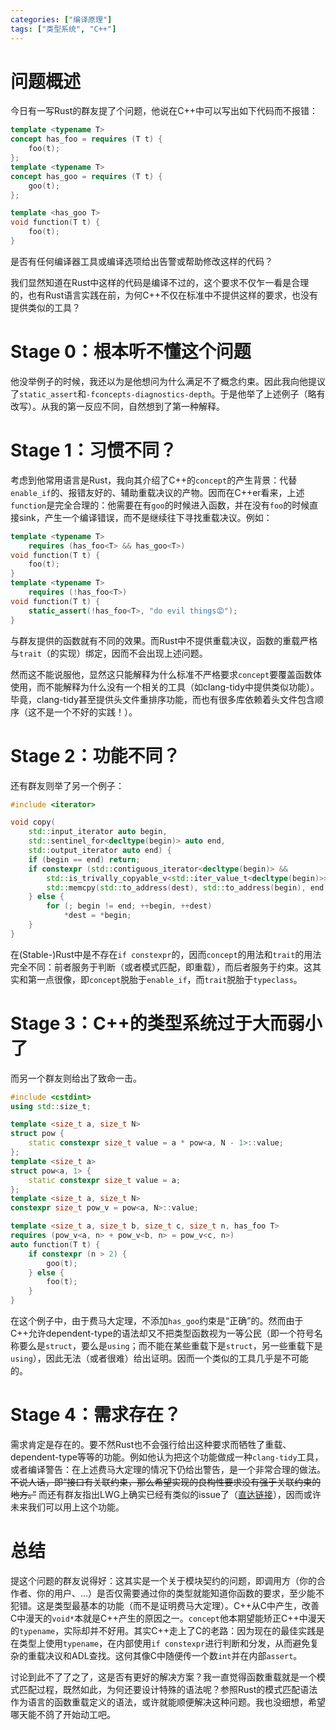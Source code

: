 ```yaml
---
categories: ["编译原理"]
tags: ["类型系统", "C++"]
---
```


# 问题概述

今日有一写Rust的群友提了个问题，他说在C++中可以写出如下代码而不报错：

```cpp
template <typename T>
concept has_foo = requires (T t) {
	foo(t);
};
template <typename T>
concept has_goo = requires (T t) {
	goo(t);
};

template <has_goo T>
void function(T t) {
	foo(t);
}
```

是否有任何编译器工具或编译选项给出告警或帮助修改这样的代码？

我们显然知道在Rust中这样的代码是编译不过的，这个要求不仅乍一看是合理的，也有Rust语言实践在前，为何C++不仅在标准中不提供这样的要求，也没有提供类似的工具？

# Stage 0：根本听不懂这个问题

他没举例子的时候，我还以为是他想问为什么满足不了概念约束。因此我向他提议了`static_assert`和`-fconcepts-diagnostics-depth`。于是他举了上述例子（略有改写）。从我的第一反应不同，自然想到了第一种解释。

# Stage 1：习惯不同？

考虑到他常用语言是Rust，我向其介绍了C++的`concept`的产生背景：代替`enable_if`的、报错友好的、辅助重载决议的产物。因而在C++er看来，上述`function`是完全合理的：他需要在有`goo`的时候进入函数，并在没有`foo`的时候直接sink，产生一个编译错误，而不是继续往下寻找重载决议。例如：

```cpp
template <typename T>
	requires (has_foo<T> && has_goo<T>)
void function(T t) {
	foo(t);
}
template <typename T>
	requires (!has_foo<T>)
void function(T t) {
	static_assert(!has_foo<T>, "do evil things😡");
}
```

与群友提供的函数就有不同的效果。而Rust中不提供重载决议，函数的重载严格与`trait`（的实现）绑定，因而不会出现上述问题。

然而这不能说服他，显然这只能解释为什么标准不严格要求`concept`要覆盖函数体使用，而不能解释为什么没有一个相关的工具（如clang-tidy中提供类似功能）。毕竟，clang-tidy甚至提供头文件重排序功能，而也有很多库依赖着头文件包含顺序（这不是一个不好的实践！）。

# Stage 2：功能不同？

还有群友则举了另一个例子：

```cpp
#include <iterator>

void copy(
	std::input_iterator auto begin,
	std::sentinel_for<decltype(begin)> auto end,
	std::output_iterator auto end) {
	if (begin == end) return;
	if constexpr (std::contiguous_iterator<decltype(begin)> &&
		std::is_trivally_copyable_v<std::iter_value_t<decltype(begin)>>) {
		std::memcpy(std::to_address(dest), std::to_address(begin), end - begin);
	} else {
		for (; begin != end; ++begin, ++dest)
			*dest = *begin;
	}
}
```

在(Stable-)Rust中是不存在`if constexpr`的，因而`concept`的用法和`trait`的用法完全不同：前者服务于判断（或者模式匹配，即重载），而后者服务于约束。这其实和第一点很像，即`concept`脱胎于`enable_if`，而`trait`脱胎于`typeclass`。

# Stage 3：C++的类型系统过于大而弱小了

而另一个群友则给出了致命一击。

```cpp
#include <cstdint>
using std::size_t;

template <size_t a, size_t N>
struct pow {
	static constexpr size_t value = a * pow<a, N - 1>::value;
};
template <size_t a>
struct pow<a, 1> {
	static constexpr size_t value = a;
};
template <size_t a, size_t N>
constexpr size_t pow_v = pow<a, N>::value;

template <size_t a, size_t b, size_t c, size_t n, has_foo T>
requires (pow_v<a, n> + pow_v<b, n> = pow_v<c, n>)
auto function(T t) {
	if constexpr (n > 2) {
		goo(t);
	} else {
		foo(t);
	}
}
```

在这个例子中，由于费马大定理，不添加`has_goo`约束是“正确”的。然而由于C++允许dependent-type的语法却又不把类型函数视为一等公民（即一个符号名称要么是`struct`，要么是`using`；而不能在某些重载下是`struct`，另一些重载下是`using`），因此无法（或者很难）给出证明。因而一个类似的工具几乎是不可能的。

# Stage 4：需求存在？

需求肯定是存在的。要不然Rust也不会强行给出这种要求而牺牲了重载、dependent-type等等的功能。例如他认为把这个功能做成一种`clang-tidy`工具，或者编译警告：在上述费马大定理的情况下仍给出警告，是一个非常合理的做法。~~不说人话，即“接口有关联约束，那么希望实现的良构性要求没有强于关联约束的地方。”~~ 而还有群友指出LWG上确实已经有类似的issue了（[直达链接](https://cplusplus.github.io/LWG/lwg-status.html)），因而或许未来我们可以用上这个功能。

# 总结

提这个问题的群友说得好：这其实是一个关于模块契约的问题，即调用方（你的合作者、你的用户、...）是否仅需要通过你的类型就能知道你函数的要求，至少能不犯错。这是类型最基本的功能（而不是证明费马大定理）。C++从C中产生，改善C中漫天的`void*`本就是C++产生的原因之一。`concept`他本期望能矫正C++中漫天的`typename`，实际却并不好用。其实C++走上了C的老路：因为现在的最佳实践是在类型上使用`typename`，在内部使用`if constexpr`进行判断和分发，从而避免复杂的重载决议和ADL查找。这何其像C中随便传一个数`int`并在内部`assert`。

讨论到此不了了之了，这是否有更好的解决方案？我一直觉得函数重载就是一个模式匹配过程，既然如此，为何还要设计特殊的语法呢？参照Rust的模式匹配语法作为语言的函数重载定义的语法，或许就能顺便解决这种问题。我也没细想，希望哪天能不鸽了开始动工吧。
